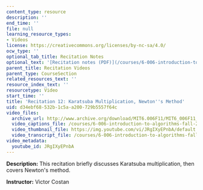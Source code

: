 ```yaml
---
content_type: resource
description: ''
end_time: ''
file: null
learning_resource_types:
- Videos
license: https://creativecommons.org/licenses/by-nc-sa/4.0/
ocw_type: ''
optional_tab_title: Recitation Notes
optional_text: '[Recitation notes (PDF)](/courses/6-006-introduction-to-algorithms-fall-2011/resources/mit6_006f11_rec12)'
parent_title: Recitation Videos
parent_type: CourseSection
related_resources_text: ''
resource_index_text: ''
resourcetype: Video
start_time: ''
title: 'Recitation 12: Karatsuba Multiplication, Newton''s Method'
uid: d34ebf68-532b-1c5a-a200-729b5557f64c
video_files:
  archive_url: http://www.archive.org/download/MIT6.006F11/MIT6_006F11_rec12_300k.mp4
  video_captions_file: /courses/6-006-introduction-to-algorithms-fall-2011/8dffd4e2c52e5ad6b2240c92007ccfa4_JRgIXyEPnbA.vtt
  video_thumbnail_file: https://img.youtube.com/vi/JRgIXyEPnbA/default.jpg
  video_transcript_file: /courses/6-006-introduction-to-algorithms-fall-2011/c7b0719ac6c97fe491342bb293424e7a_JRgIXyEPnbA.pdf
video_metadata:
  youtube_id: JRgIXyEPnbA
---
```


**Description:** This recitation briefly discusses Karatsuba multiplication, then covers Newton's method.

**Instructor:** Victor Costan

